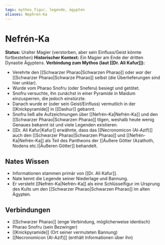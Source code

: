 ```yaml
---
tags: mythos_figur, legende, ägypten
aliases: Nephren-Ka
---
```

# Nefrén-Ka

**Status:** Uralter Magier (verstorben, aber sein Einfluss/Geist könnte fortbestehen)
**Historischer Kontext:** Ein Magier am Ende der dritten Dynastie Ägyptens.
**Verbindung zum Mythos (laut [[Dr. Ali Kafur]]):**
*   Verehrte den [[Schwarzer Pharao|Schwarzen Pharao]] oder *war* der [[Schwarzer Pharao|Schwarze Pharao]] selbst (die Überlieferungen sind hier unklar).
*   Wurde vom Pharao Snofru (oder Sneferu) besiegt und getötet.
*   Snofru versuchte, ihn zunächst in einer Pyramide in Maidum einzusperren, die jedoch einstürzte.
*   Danach wurde er (oder sein Geist/Einfluss) vermutlich in der [[Knickpyramide]] in [[Dashur]] gebannt.
*   Snofru ließ alle Aufzeichnungen über [[Nefrén-Ka|Nefrén-Ka]] und den [[Schwarzer Pharao|Schwarzen Pharao]] tilgen, weshalb heute wenig Genaues bekannt ist und viele Legenden existieren.
*   [[Dr. Ali Kafur|Kafur]] erwähnte, dass das [[Necronomicon (Al-Azif)]] auch den [[Schwarzer Pharao|Schwarzen Pharao]] und [[Nefrén-Ka|Nefrén-Ka]] als Teil des Pantheons der [[Äußere Götter (Azathoth, Nodens etc.)|Äußeren Götter]] behandelt.

## Nates Wissen
*   Informationen stammen primär von [[Dr. Ali Kafur]].
*   Nate kennt die Legende seiner Niederlage und Bannung.
*   Er versteht [[Nefrén-Ka|Nefrén-Ka]] als eine Schlüsselfigur im Ursprung des Kults um den [[Schwarzer Pharao|Schwarzen Pharao]] im alten Ägypten.

## Verbindungen
*   [[Schwarzer Pharao]] (enge Verbindung, möglicherweise identisch)
*   Pharao Snofru (sein Bezwinger)
*   [[Knickpyramide]] (Ort seiner vermuteten Bannung)
*   [[Necronomicon (Al-Azif)]] (enthält Informationen über ihn)